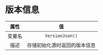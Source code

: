 # 版本信息

|  属性  |              值              |
| :----: | :--------------------------: |
| 变量名 |       `VersionJson()`        |
|  描述  | 存储初始化源时返回的版本信息 |
